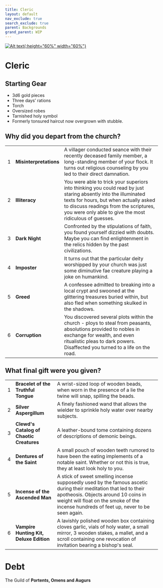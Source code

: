 ```yaml
---
title: Cleric
layout: default
nav_exclude: true
search_exclude: true
parent: Backgrounds
grand_parent: WIP
---
```


[![Alt text](/img/backgrounds/cleric.jpg "East of the Sun and West of the Moon, illustrated by Kay Nielsen"){:height="60%" width="60%"}](/img/backgrounds/cleric.jpg)

# Cleric

## Starting Gear

- 3d6 gold pieces
- Three days’ rations
- Torch
- Oversized robes
- Tarnished holy symbol
- Formerly tonsured haircut now overgrown with stubble.


## Why did you depart from the church?

|      |      |      |
| ---- | ---- | ---- |
| 1    |**Misinterpretations** | A villager conducted seance with their recently deceased family member, a long-standing member of your flock. It turns out religious counseling by you led to their direct damnation. |
| 2    |**Illiteracy** | You were able to trick your superiors into thinking you could read by just staring absently into the illuminated texts for hours, but when actually asked to discuss readings from the scriptures, you were only able to give the most ridiculous of guesses. |
| 3    |**Dark Night** | Confronted by the stipulations of faith, you found yourself dizzied with doubts. Maybe you can find enlightenment in the relics hidden by the past civilizations. |
| 4    |**Imposter** | It turns out that the particular deity worshipped by your church was just some diminutive fae creature playing a joke on humankind. |
| 5    |**Greed** | A confessee admitted to breaking into a local crypt and swooned at the glittering treasures buried within, but also fled when something skulked in the shadows. |
| 6    |**Corruption** | You discovered several plots within the church - ploys to steal from peasants, absolutions provided to nobles in exchange for wealth, and even ritualistic pleas to dark powers. Disaffected you turned to a life on the road. |

## What final gift were you given?

|      |      |      |
| ---- | ---- | ---- |
| 1    |**Bracelet of the Truthful Tongue** | A wrist-sized loop of wooden beads, when worn in the presence of a lie the twine will snap, spilling the beads. |
| 2    |**Silver Aspergillum** | A finely fashioned wand that allows the wielder to sprinkle holy water over nearby subjects. |
| 3    |**Clewd's Catalog of Chaotic Creatures** | A leather-bound tome containing dozens of descriptions of demonic beings. |
| 4    |**Dentures of the Saint** | A small pouch of wooden teeth rumored to have been the eating implements of a notable saint. Whether or not this is true, they at least look holy to you. |
| 5    |**Incense of the Ascended Man** | A stick of sweet smelling incense supposedly used by the famous ascetic during their meditation that led to their apotheosis. Objects around 10 coins in weight will float on the smoke of the incense hundreds of feet up, never to be seen again. |
| 6    |**Vampire Hunting Kit, Deluxe Edition** | A lavishly polished wooden box containing cloves garlic, vials of holy water, a small mirror, 3 wooden stakes, a mallet, and a scroll containing one revocation of invitation bearing a bishop's seal. |

# Debt
The Guild of **Portents, Omens and Augurs**